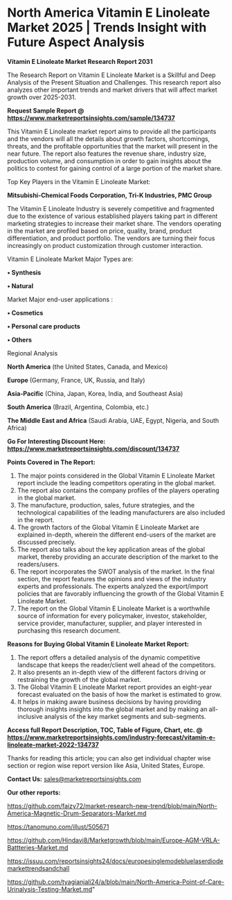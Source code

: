 # North America Vitamin E Linoleate Market 2025 | Trends Insight with Future Aspect Analysis

<strong>Vitamin E Linoleate Market Research Report 2031</strong>

The Research Report on Vitamin E Linoleate Market is a Skillful and Deep Analysis of the Present Situation and Challenges. This research report also analyzes other important trends and market drivers that will affect market growth over 2025-2031.

<strong>Request Sample Report @ <a href=https://www.marketreportsinsights.com/sample/134737>https://www.marketreportsinsights.com/sample/134737</a></strong>

This Vitamin E Linoleate market report aims to provide all the participants and the vendors will all the details about growth factors, shortcomings, threats, and the profitable opportunities that the market will present in the near future. The report also features the revenue share, industry size, production volume, and consumption in order to gain insights about the politics to contest for gaining control of a large portion of the market share.

Top Key Players in the Vitamin E Linoleate Market:

<strong>Mitsubishi-Chemical Foods Corporation, Tri-K Industries, PMC Group</strong>

The Vitamin E Linoleate Industry is severely competitive and fragmented due to the existence of various established players taking part in different marketing strategies to increase their market share. The vendors operating in the market are profiled based on price, quality, brand, product differentiation, and product portfolio. The vendors are turning their focus increasingly on product customization through customer interaction.

Vitamin E Linoleate Market Major Types are:

<strong>• Synthesis

• Natural</strong>

Market Major end-user applications :

<strong>• Cosmetics

• Personal care products

• Others</strong>

Regional Analysis

</u><strong><b>North America</b></strong> (the United States, Canada, and Mexico)

<strong><b>Europe </b></strong>(Germany, France, UK, Russia, and Italy)

<strong><b>Asia-Pacific</b></strong> (China, Japan, Korea, India, and Southeast Asia)

<strong><b>South America</b></strong> (Brazil, Argentina, Colombia, etc.)

<strong><b>The Middle East and Africa</b></strong> (Saudi Arabia, UAE, Egypt, Nigeria, and South Africa)

<strong>Go For Interesting Discount Here: <a href=https://www.marketreportsinsights.com/discount/134737>https://www.marketreportsinsights.com/discount/134737</a></strong>

<strong>Points Covered in The Report:</strong>
<ol>
  <li>The major points considered in the Global Vitamin E Linoleate Market report include the leading competitors operating in the global market.</li>
  <li>The report also contains the company profiles of the players operating in the global market.</li>
  <li>The manufacture, production, sales, future strategies, and the technological capabilities of the leading manufacturers are also included in the report.</li>
  <li>The growth factors of the Global Vitamin E Linoleate Market are explained in-depth, wherein the different end-users of the market are discussed precisely.</li>
  <li>The report also talks about the key application areas of the global market, thereby providing an accurate description of the market to the readers/users.</li>
  <li>The report incorporates the SWOT analysis of the market. In the final section, the report features the opinions and views of the industry experts and professionals. The experts analyzed the export/import policies that are favorably influencing the growth of the Global Vitamin E Linoleate Market.</li>
  <li>The report on the Global Vitamin E Linoleate Market is a worthwhile source of information for every policymaker, investor, stakeholder, service provider, manufacturer, supplier, and player interested in purchasing this research document.</li>
</ol>
<strong>Reasons for Buying Global Vitamin E Linoleate Market Report:</strong>

<ol>
  <li>The report offers a detailed analysis of the dynamic competitive landscape that keeps the reader/client well ahead of the competitors.</li>
  <li>It also presents an in-depth view of the different factors driving or restraining the growth of the global market.</li>
  <li>The Global Vitamin E Linoleate Market report provides an eight-year forecast evaluated on the basis of how the market is estimated to grow.</li>
  <li>It helps in making aware business decisions by having providing thorough insights insights into the global market and by making an all-inclusive analysis of the key market segments and sub-segments.</li>
</ol>
<strong>Access full Report Description, TOC, Table of Figure, Chart, etc. @ <a href=https://www.marketreportsinsights.com/industry-forecast/vitamin-e-linoleate-market-2022-134737>https://www.marketreportsinsights.com/industry-forecast/vitamin-e-linoleate-market-2022-134737</a></strong>


Thanks for reading this article; you can also get individual chapter wise section or region wise report version like Asia, United States, Europe.

<strong>Contact Us:</strong>
sales@marketreportsinsights.com

<strong>Our other reports:</strong>

<a href=https://github.com/faizy72/market-research-new-trend/blob/main/North-America-Magnetic-Drum-Separators-Market.md>https://github.com/faizy72/market-research-new-trend/blob/main/North-America-Magnetic-Drum-Separators-Market.md</a>

<a href=https://tanomuno.com/illust/505671>https://tanomuno.com/illust/505671</a>

<a href=https://github.com/Hindavi8/Marketgrowth/blob/main/Europe-AGM-VRLA-Battteries-Market.md>https://github.com/Hindavi8/Marketgrowth/blob/main/Europe-AGM-VRLA-Battteries-Market.md</a>

<a href=https://issuu.com/reportsinsights24/docs/europesinglemodebluelaserdiodemarkettrendsandchall>https://issuu.com/reportsinsights24/docs/europesinglemodebluelaserdiodemarkettrendsandchall</a>

<a href=https://github.com/tyagianjali24/a/blob/main/North-America-Point-of-Care-Urinalysis-Testing-Market.md>https://github.com/tyagianjali24/a/blob/main/North-America-Point-of-Care-Urinalysis-Testing-Market.md</a>"
